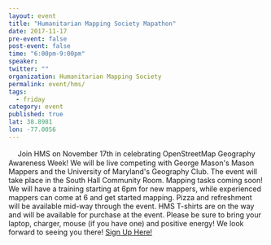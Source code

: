 ```yaml
---
layout: event 
title: "Humanitarian Mapping Society Mapathon"
date: 2017-11-17
pre-event: false
post-event: false
time: "6:00pm-9:00pm"
speaker:
twitter: ""
organization: Humanitarian Mapping Society
permalink: event/hms/
tags:
  - friday 
category: event
published: true
lat: 38.8981
lon: -77.0056
---
```

　
Join HMS on November 17th in celebrating OpenStreetMap Geography Awareness Week! We will be live competing with George Mason's Mason Mappers and the University of Maryland's Geography Club. The event will take place in the South Hall Community Room. Mapping tasks coming soon! We will have a training starting at 6pm for new mappers, while experienced mappers can come at 6 and get started mapping. Pizza and refreshment will be available mid-way through the event. HMS T-shirts are on the way and will be available for purchase at the event. Please be sure to bring your laptop, charger, mouse (if you have one) and positive energy! We look forward to seeing you there!
[Sign Up Here!](https://www.eventbrite.com/e/osm-geoweek-mapathon-tickets-39491389810)
